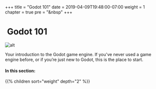 +++
title = "Godot 101"
date = 2019-04-09T19:48:00-07:00
weight = 1
chapter = true
pre = "<i class='fas fa-graduation-cap fa-fw'></i>&nbsp"
+++

# <i class='fas fa-graduation-cap'></i>&nbsp;Godot 101

![alt](/godot_recipes/3.x/img/godot3_logo.png)

Your introduction to the Godot game engine. If you've never used a game engine
before, or if you’re just new to Godot, this is the place to start.

#### In this section:

{{% children  sort="weight" depth="2" %}}